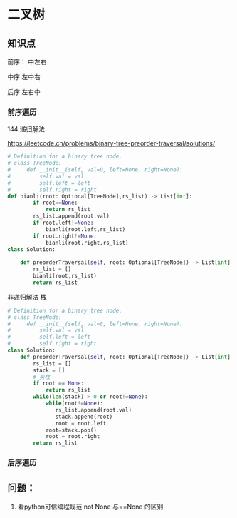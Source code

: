 # 二叉树

## 知识点

前序： 中左右

中序  左中右

后序  左右中

### 前序遍历

144 递归解法

https://leetcode.cn/problems/binary-tree-preorder-traversal/solutions/ 

```python
# Definition for a binary tree node.
# class TreeNode:
#     def __init__(self, val=0, left=None, right=None):
#         self.val = val
#         self.left = left
#         self.right = right
def bianli(root: Optional[TreeNode],rs_list) -> List[int]:
        if root==None:
            return rs_list
        rs_list.append(root.val)
        if root.left!=None:
            bianli(root.left,rs_list)
        if root.right!=None:
            bianli(root.right,rs_list)
class Solution:
    
    def preorderTraversal(self, root: Optional[TreeNode]) -> List[int]:
        rs_list = []
        bianli(root,rs_list)
        return rs_list
```

非递归解法 栈

```python
# Definition for a binary tree node.
# class TreeNode:
#     def __init__(self, val=0, left=None, right=None):
#         self.val = val
#         self.left = left
#         self.right = right
class Solution:
    def preorderTraversal(self, root: Optional[TreeNode]) -> List[int]:
        rs_list = []
        stack = []
        # 剪枝
        if root == None:
            return rs_list
        while(len(stack) > 0 or root!=None):
            while(root!=None):
               rs_list.append(root.val)
               stack.append(root)
               root = root.left
            root=stack.pop()
            root = root.right
        return rs_list
```

### 后序遍历



## 问题：

1. 看python可信编程规范 not None 与==None 的区别